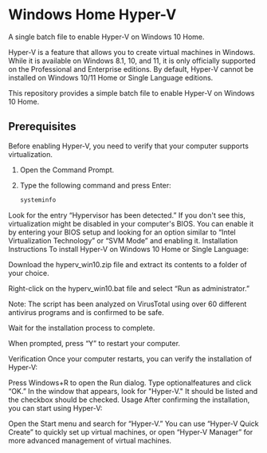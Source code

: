 # Windows Home Hyper-V

A single batch file to enable Hyper-V on Windows 10 Home.

Hyper-V is a feature that allows you to create virtual machines in Windows. While it is available on Windows 8.1, 10, and 11, it is only officially supported on the Professional and Enterprise editions. By default, Hyper-V cannot be installed on Windows 10/11 Home or Single Language editions.

This repository provides a simple batch file to enable Hyper-V on Windows 10 Home.

## Prerequisites

Before enabling Hyper-V, you need to verify that your computer supports virtualization.

1. Open the Command Prompt.
2. Type the following command and press Enter:

   ```bash
   systeminfo
Look for the entry “Hypervisor has been detected.” If you don't see this, virtualization might be disabled in your computer's BIOS. You can enable it by entering your BIOS setup and looking for an option similar to “Intel Virtualization Technology” or “SVM Mode” and enabling it.
Installation Instructions
To install Hyper-V on Windows 10 Home or Single Language:

Download the hyperv_win10.zip file and extract its contents to a folder of your choice.

Right-click on the hyperv_win10.bat file and select “Run as administrator.”

Note: The script has been analyzed on VirusTotal using over 60 different antivirus programs and is confirmed to be safe.

Wait for the installation process to complete.

When prompted, press “Y” to restart your computer.

Verification
Once your computer restarts, you can verify the installation of Hyper-V:

Press Windows+R to open the Run dialog.
Type optionalfeatures and click “OK.”
In the window that appears, look for "Hyper-V." It should be listed and the checkbox should be checked.
Usage
After confirming the installation, you can start using Hyper-V:

Open the Start menu and search for “Hyper-V.”
You can use “Hyper-V Quick Create” to quickly set up virtual machines, or open “Hyper-V Manager” for more advanced management of virtual machines.
